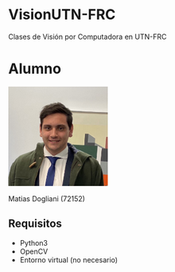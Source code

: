 # VisionUTN-FRC 
 Clases de Visión por Computadora en UTN-FRC 

# Alumno 

<img src="img/profile_pic.jpeg" alt="Profile Pic" width="200" height="200" > 

Matias Dogliani   (72152)

## Requisitos                                                               
                                                                                
* Python3                                                                       
* OpenCV                                                                        
* Entorno virtual (no necesario)                                                

